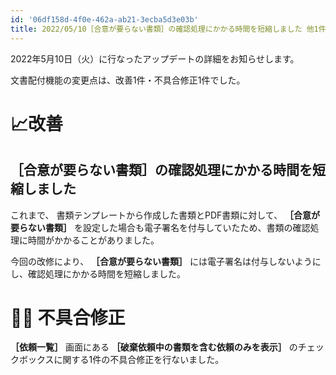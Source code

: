 ```yaml
---
id: '06df158d-4f0e-462a-ab21-3ecba5d3e03b'
title: 2022/05/10［合意が要らない書類］の確認処理にかかる時間を短縮しました 他1件
---
```

2022年5月10日（火）に行なったアップデートの詳細をお知らせします。

文書配付機能の変更点は、改善1件・不具合修正1件でした。

# 📈改善

## ［合意が要らない書類］の確認処理にかかる時間を短縮しました

これまで、 書類テンプレートから作成した書類とPDF書類に対して、 **［合意が要らない書類］** を設定した場合も電子署名を付与していたため、書類の確認処理に時間がかかることがありました。

今回の改修により、 **［合意が要らない書類］** には電子署名は付与しないようにし、確認処理にかかる時間を短縮しました。

# 👨‍⚕️ 不具合修正

**［依頼一覧］** 画面にある **［破棄依頼中の書類を含む依頼のみを表示］** のチェックボックスに関する1件の不具合修正を行ないました。